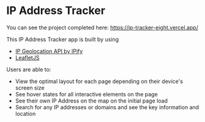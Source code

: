 # IP Address Tracker 
You can see the project completed here: https://ip-tracker-eight.vercel.app/

This IP Address Tracker app is built by using 
- [IP Geolocation API by IPify](https://geo.ipify.org/)
- [LeafletJS](https://leafletjs.com/)

Users are able to:

- View the optimal layout for each page depending on their device's screen size
- See hover states for all interactive elements on the page
- See their own IP Address on the map on the initial page load
- Search for any IP addresses or domains and see the key information and location









